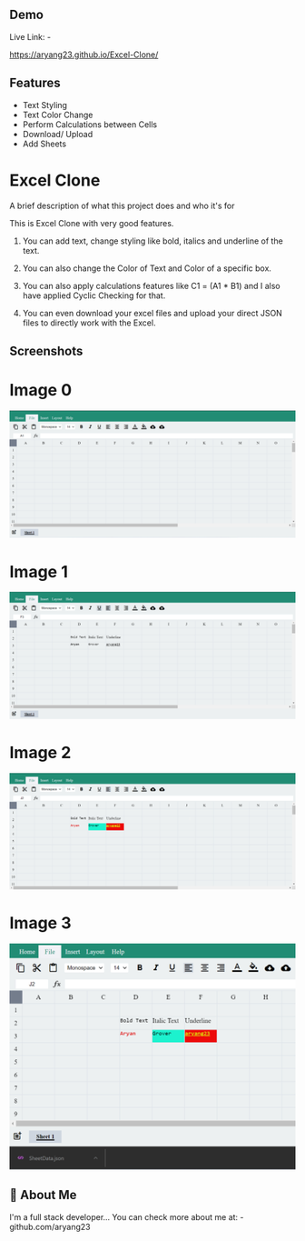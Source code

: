 
## Demo

Live Link: -

https://aryang23.github.io/Excel-Clone/
## Features

- Text Styling
- Text Color Change
- Perform Calculations between Cells
- Download/ Upload
- Add Sheets


# Excel Clone

A brief description of what this project does and who it's for

This is Excel Clone with very good features.


1. You can add text, change styling like bold, italics and underline of the text.

2. You can also change the Color of Text and Color of a specific box.

3. You can also apply calculations features like C1 = (A1 * B1) and I also have applied Cyclic Checking for that.

4. You can even download your excel files and upload your direct JSON files to directly work with the Excel.

## Screenshots

# Image 0
![Screenshot](Excel1.png)
# Image 1
![alt text](https://github.com/aryang23/Excel-Clone/blob/main/Excel2.png)
# Image 2
![alt text](https://github.com/aryang23/Excel-Clone/blob/main/Excel%203.png)
# Image 3
![Screenshot](Excel4.png)
## 🚀 About Me
I'm a full stack developer...
You can check more about me at: - github.com/aryang23

